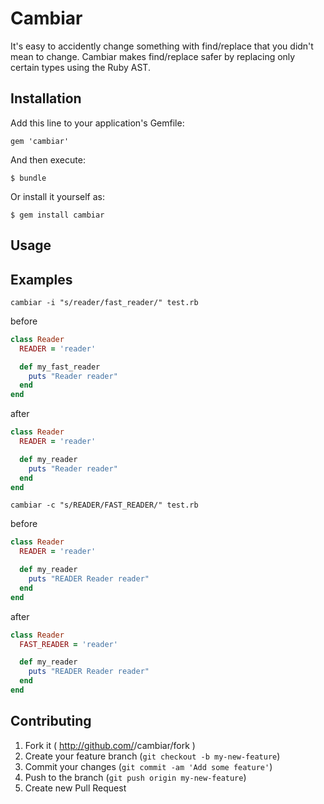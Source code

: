 # Cambiar

It's easy to accidently change something with find/replace that you didn't mean to change. Cambiar makes find/replace safer by replacing only certain types using the Ruby AST.

## Installation

Add this line to your application's Gemfile:

    gem 'cambiar'

And then execute:

    $ bundle

Or install it yourself as:

    $ gem install cambiar

## Usage


## Examples

```
cambiar -i "s/reader/fast_reader/" test.rb
```

before
``` ruby
class Reader
  READER = 'reader'

  def my_fast_reader
    puts "Reader reader"
  end 
end
```

after
``` ruby
class Reader
  READER = 'reader'

  def my_reader
    puts "Reader reader"
  end 
end
```

```
cambiar -c "s/READER/FAST_READER/" test.rb
```

before
``` ruby
class Reader
  READER = 'reader'

  def my_reader
    puts "READER Reader reader"
  end
end
```

after
``` ruby
class Reader
  FAST_READER = 'reader'

  def my_reader
    puts "READER Reader reader"
  end 
end
```

## Contributing

1. Fork it ( http://github.com/<my-github-username>/cambiar/fork )
2. Create your feature branch (`git checkout -b my-new-feature`)
3. Commit your changes (`git commit -am 'Add some feature'`)
4. Push to the branch (`git push origin my-new-feature`)
5. Create new Pull Request
